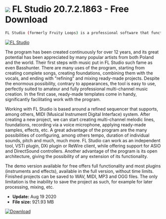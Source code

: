 # ![](https://cdn.softexe.net/static/icon/0/fl-studio-8669.png) FL Studio 20.7.2.1863 - Free Download

```sh
FL Studio (formerly Fruity Loops) is a professional software that functions as a virtual recording studio. It combines tools for composing, arranging, recording, editing, mixing and mastering of high quality music.
```
[![FL Studio](https://gallery.dpcdn.pl/imgc/Tools/3030/g_-_420x350_1.5_-_x20110907155415_00.png)](https://softexe.net/win/multimedia/audio-sound/fl-studio:hffa.html)

The program has been created continuously for over 12 years, and its great potential has been appreciated by many popular artists from both Poland and the world. Their first steps with music put in FL Studio such fame as even Basshunter. There are many uses of the program, starting from creating complete songs, creating foundations, combining them with the vocals, and ending with "refining" and mixing ready-made projects. Despite the enormous possibility, contrary to appearances, the tool is easy to use, perfectly suited to amateur and fully professional multi-channel music creation. In the first case, ready-made templates come in handy, significantly facilitating work with the program.
 
 Working with FL Studio is based around a refined sequencer that supports, among others, MIDI (Musical Instrument Digital Interface) system. After creating a new project, we can start creating multi-channel melodic lines, foundations, recording via a voice microphone, applying ready-made samples, effects, etc. A great advantage of the program are the many possibilities of configuring, among others tempo, duration of individual sounds, pitch and much, much more. FL Studio can work as an independent tool, VSTi plugin, DXi plugin or ReWire client, while offering support for ASIO and DirectSound controllers. Another advantage of the program is its open architecture, giving the possibility of any extension of its functionality. 
 
 The demo version available for free offers full functionality and most plugins (instruments and effects), available in the full version, without time limits. Finished projects can be saved to WAV, MIDI, MP3 and OGG files. The only limitation is the inability to save the project as such, for example for later processing, mixing, etc.


- **Update:** Aug 19 2020
- **File size:** 921.93 MB

[![Download](https://cdn.softexe.net/static/img/download.png)](https://softexe.net/win/multimedia/audio-sound/fl-studio:hffa.html)

